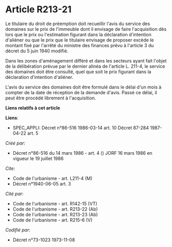 # Article R213-21

Le titulaire du droit de préemption doit recueillir l'avis du service des domaines sur le prix de l'immeuble dont il envisage
de faire l'acquisition dès lors que le prix ou l'estimation figurant dans la déclaration d'intention d'aliéner ou que le prix
que le titulaire envisage de proposer excède le montant fixé par l'arrêté du ministre des finances prévu à l'article 3 du
décret du 5 juin 1940 modifié.

Dans les zones d'aménagement différé et dans les secteurs ayant fait l'objet de la délibération prévue par le dernier alinéa
de l'article L. 211-4, le service des domaines doit être consulté, quel que soit le prix figurant dans la déclaration
d'intention d'aliéner.

L'avis du service des domaines doit être formulé dans le délai d'un mois à compter de la date de réception de la demande
d'avis. Passé ce délai, il peut être procédé librement à l'acquisition.

**Liens relatifs à cet article**

**Liens**:

  - SPEC_APPLI: Décret n°86-516 1986-03-14 art. 10 Décret 87-284 1987-04-22 art. 5

_Créé par_:

  - Décret n°86-516 du 14 mars 1986 - art. 4 () JORF 16 mars 1986 en vigueur le   19 juillet 1986

_Cite_:

  - Code de l'urbanisme - art. L211-4 (M)
  - Décret n°1940-06-05 art. 3

_Cité par_:

  - Code de l'urbanisme - art. R142-15 (VT)
  - Code de l'urbanisme - art. R213-22 (Ab)
  - Code de l'urbanisme - art. R213-23 (Ab)
  - Code de l'urbanisme - art. R215-6 (V)

_Codifié par_:

  - Décret n°73-1023 1973-11-08
